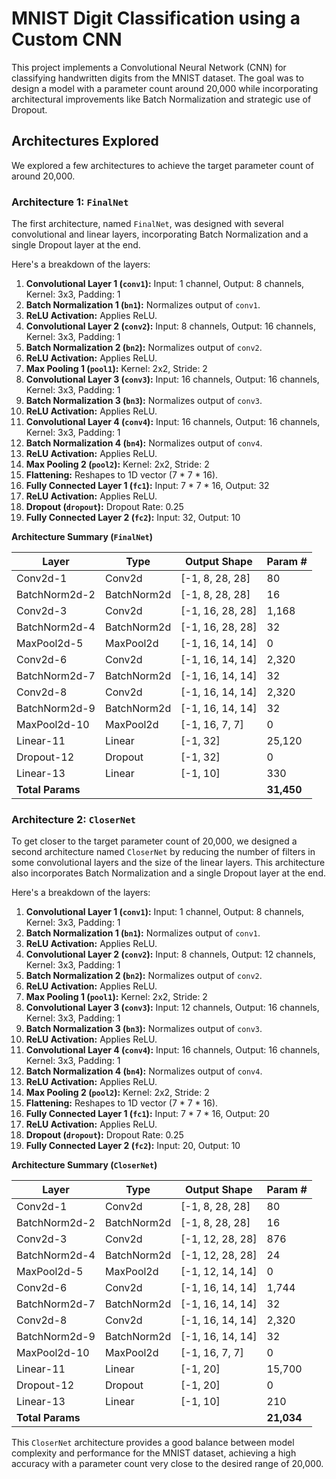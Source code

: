# MNIST Digit Classification using a Custom CNN

This project implements a Convolutional Neural Network (CNN) for classifying handwritten digits from the MNIST dataset. The goal was to design a model with a parameter count around 20,000 while incorporating architectural improvements like Batch Normalization and strategic use of Dropout.

## Architectures Explored

We explored a few architectures to achieve the target parameter count of around 20,000.

### Architecture 1: `FinalNet`

The first architecture, named `FinalNet`, was designed with several convolutional and linear layers, incorporating Batch Normalization and a single Dropout layer at the end.

Here's a breakdown of the layers:

1.  **Convolutional Layer 1 (`conv1`):** Input: 1 channel, Output: 8 channels, Kernel: 3x3, Padding: 1
2.  **Batch Normalization 1 (`bn1`):** Normalizes output of `conv1`.
3.  **ReLU Activation:** Applies ReLU.
4.  **Convolutional Layer 2 (`conv2`):** Input: 8 channels, Output: 16 channels, Kernel: 3x3, Padding: 1
5.  **Batch Normalization 2 (`bn2`):** Normalizes output of `conv2`.
6.  **ReLU Activation:** Applies ReLU.
7.  **Max Pooling 1 (`pool1`):** Kernel: 2x2, Stride: 2
8.  **Convolutional Layer 3 (`conv3`):** Input: 16 channels, Output: 16 channels, Kernel: 3x3, Padding: 1
9.  **Batch Normalization 3 (`bn3`):** Normalizes output of `conv3`.
10. **ReLU Activation:** Applies ReLU.
11. **Convolutional Layer 4 (`conv4`):** Input: 16 channels, Output: 16 channels, Kernel: 3x3, Padding: 1
12. **Batch Normalization 4 (`bn4`):** Normalizes output of `conv4`.
13. **ReLU Activation:** Applies ReLU.
14. **Max Pooling 2 (`pool2`):** Kernel: 2x2, Stride: 2
15. **Flattening:** Reshapes to 1D vector (7 * 7 * 16).
16. **Fully Connected Layer 1 (`fc1`):** Input: 7 * 7 * 16, Output: 32
17. **ReLU Activation:** Applies ReLU.
18. **Dropout (`dropout`):** Dropout Rate: 0.25
19. **Fully Connected Layer 2 (`fc2`):** Input: 32, Output: 10

**Architecture Summary (`FinalNet`)**

| Layer             | Type          | Output Shape     | Param # |
|-------------------|---------------|------------------|---------|
| Conv2d-1          | Conv2d        | [-1, 8, 28, 28]  | 80      |
| BatchNorm2d-2     | BatchNorm2d   | [-1, 8, 28, 28]  | 16      |
| Conv2d-3          | Conv2d        | [-1, 16, 28, 28] | 1,168   |
| BatchNorm2d-4     | BatchNorm2d   | [-1, 16, 28, 28] | 32      |
| MaxPool2d-5       | MaxPool2d     | [-1, 16, 14, 14] | 0       |
| Conv2d-6          | Conv2d        | [-1, 16, 14, 14] | 2,320   |
| BatchNorm2d-7     | BatchNorm2d   | [-1, 16, 14, 14] | 32      |
| Conv2d-8          | Conv2d        | [-1, 16, 14, 14] | 2,320   |
| BatchNorm2d-9     | BatchNorm2d   | [-1, 16, 14, 14] | 32      |
| MaxPool2d-10      | MaxPool2d     | [-1, 16, 7, 7]   | 0       |
| Linear-11         | Linear        | [-1, 32]         | 25,120  |
| Dropout-12        | Dropout       | [-1, 32]         | 0       |
| Linear-13         | Linear        | [-1, 10]         | 330     |
| **Total Params**  |               |                  | **31,450**|

### Architecture 2: `CloserNet`

To get closer to the target parameter count of 20,000, we designed a second architecture named `CloserNet` by reducing the number of filters in some convolutional layers and the size of the linear layers. This architecture also incorporates Batch Normalization and a single Dropout layer at the end.

Here's a breakdown of the layers:

1.  **Convolutional Layer 1 (`conv1`):** Input: 1 channel, Output: 8 channels, Kernel: 3x3, Padding: 1
2.  **Batch Normalization 1 (`bn1`):** Normalizes output of `conv1`.
3.  **ReLU Activation:** Applies ReLU.
4.  **Convolutional Layer 2 (`conv2`):** Input: 8 channels, Output: 12 channels, Kernel: 3x3, Padding: 1
5.  **Batch Normalization 2 (`bn2`):** Normalizes output of `conv2`.
6.  **ReLU Activation:** Applies ReLU.
7.  **Max Pooling 1 (`pool1`):** Kernel: 2x2, Stride: 2
8.  **Convolutional Layer 3 (`conv3`):** Input: 12 channels, Output: 16 channels, Kernel: 3x3, Padding: 1
9.  **Batch Normalization 3 (`bn3`):** Normalizes output of `conv3`.
10. **ReLU Activation:** Applies ReLU.
11. **Convolutional Layer 4 (`conv4`):** Input: 16 channels, Output: 16 channels, Kernel: 3x3, Padding: 1
12. **Batch Normalization 4 (`bn4`):** Normalizes output of `conv4`.
13. **ReLU Activation:** Applies ReLU.
14. **Max Pooling 2 (`pool2`):** Kernel: 2x2, Stride: 2
15. **Flattening:** Reshapes to 1D vector (7 * 7 * 16).
16. **Fully Connected Layer 1 (`fc1`):** Input: 7 * 7 * 16, Output: 20
17. **ReLU Activation:** Applies ReLU.
18. **Dropout (`dropout`):** Dropout Rate: 0.25
19. **Fully Connected Layer 2 (`fc2`):** Input: 20, Output: 10

**Architecture Summary (`CloserNet`)**

| Layer             | Type          | Output Shape     | Param # |
|-------------------|---------------|------------------|---------|
| Conv2d-1          | Conv2d        | [-1, 8, 28, 28]  | 80      |
| BatchNorm2d-2     | BatchNorm2d   | [-1, 8, 28, 28]  | 16      |
| Conv2d-3          | Conv2d        | [-1, 12, 28, 28] | 876     |
| BatchNorm2d-4     | BatchNorm2d   | [-1, 12, 28, 28] | 24      |
| MaxPool2d-5       | MaxPool2d     | [-1, 12, 14, 14] | 0       |
| Conv2d-6          | Conv2d        | [-1, 16, 14, 14] | 1,744   |
| BatchNorm2d-7     | BatchNorm2d   | [-1, 16, 14, 14] | 32      |
| Conv2d-8          | Conv2d        | [-1, 16, 14, 14] | 2,320   |
| BatchNorm2d-9     | BatchNorm2d   | [-1, 16, 14, 14] | 32      |
| MaxPool2d-10      | MaxPool2d     | [-1, 16, 7, 7]   | 0       |
| Linear-11         | Linear        | [-1, 20]         | 15,700  |
| Dropout-12        | Dropout       | [-1, 20]         | 0       |
| Linear-13         | Linear        | [-1, 10]         | 210     |
| **Total Params**  |               |                  | **21,034**|

This `CloserNet` architecture provides a good balance between model complexity and performance for the MNIST dataset, achieving a high accuracy with a parameter count very close to the desired range of 20,000.
